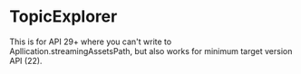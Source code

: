 # TopicExplorer

This is for API 29+ where you can't write to Apllication.streamingAssetsPath, 
but also works for minimum target version API (22).
